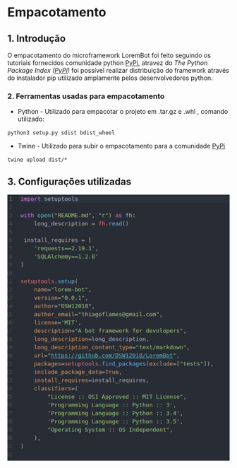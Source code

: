# Empacotamento

## 1. Introdução

  
O empacotamento do microframework LoremBot foi feito seguindo os tutoriais fornecidos comunidade python [PyPi](https://packaging.python.org/tutorials/distributing-packages/#uploading-your-project-to-pypi),  atravez do _The Python Package Index \(_[_PyPi_](https://packaging.python.org/)_\)_ foi possível realizar distribuição do framework através do instalador pip utilizado amplamente pelos desenvolvedores python.

### 2. Ferramentas usadas para empacotamento



* Python - Utilizado para empacotar o projeto em .tar.gz e .whl , comando utilizado:

```text
python3 setup.py sdist bdist_wheel
```

* Twine - Utilizado para subir o empacotamento para a comunidade [PyPi](https://packaging.python.org/)

```text
twine upload dist/*
```

## 3. Configurações utilizadas

![](../.gitbook/assets/setup.png)


